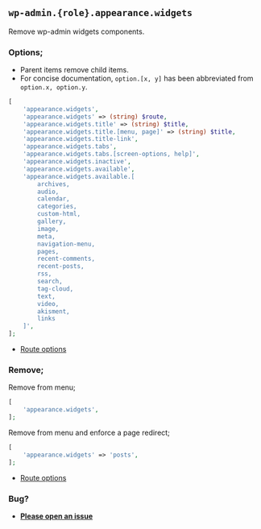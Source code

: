 ## `wp-admin.{role}.appearance.widgets`

Remove wp-admin widgets components.

### Options;

* Parent items remove child items. 
* For concise documentation, `option.[x, y]` has been abbreviated from `option.x, option.y`.

```php
[
    'appearance.widgets',
    'appearance.widgets' => (string) $route,
    'appearance.widgets.title' => (string) $title,
    'appearance.widgets.title.[menu, page]' => (string) $title,
    'appearance.widgets.title-link',
    'appearance.widgets.tabs',
    'appearance.widgets.tabs.[screen-options, help]',
    'appearance.widgets.inactive',
    'appearance.widgets.available',
    'appearance.widgets.available.[
        archives, 
        audio, 
        calendar, 
        categories, 
        custom-html, 
        gallery, 
        image, 
        meta, 
        navigation-menu, 
        pages, 
        recent-comments, 
        recent-posts, 
        rss, 
        search, 
        tag-cloud, 
        text, 
        video, 
        akisment, 
        links
    ]',
];
```

* [Route options](../route-options.md)

### Remove;

Remove from menu;

```php
[
    'appearance.widgets',
];
```

Remove from menu and enforce a page redirect;

```php
[
    'appearance.widgets' => 'posts',
];
```

* [Route options](../route-options.md)

### Bug?

* **[Please open an issue](https://github.com/soberwp/intervention/issues/new?title=[wp-admin.appearance.widgets]&labels=bug&assignees=darrenjacoby)**
